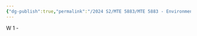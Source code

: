 ```yaml
---
{"dg-publish":true,"permalink":"/2024 S2/MTE 5883/MTE 5883 - Environmental durability and protection of metals and engineering materials (overall)/","dgPassFrontmatter":true}
---
```



W 1 - 